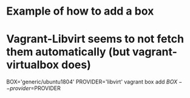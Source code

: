 # Example of how to add a box
# Vagrant-Libvirt seems to not fetch them automatically (but vagrant-virtualbox does)
BOX='generic/ubuntu1804'
PROVIDER='libvirt'
vagrant box add $BOX --provider=$PROVIDER

